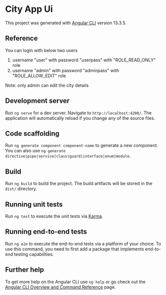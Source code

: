 # City App Ui

This project was generated with [Angular CLI](https://github.com/angular/angular-cli) version 13.3.5.

## Reference

You can login with below two users 
  01) username "user" with password "userpass" with "ROLE_READ_ONLY" role 
  02) username "admin" with password "adminpass" with "ROLE_ALLOW_EDIT" role  
  
Note: only admin can edit the city details


## Development server

Run `ng serve` for a dev server. Navigate to `http://localhost:4200/`. The application will automatically reload if you change any of the source files.

## Code scaffolding

Run `ng generate component component-name` to generate a new component. You can also use `ng generate directive|pipe|service|class|guard|interface|enum|module`.

## Build

Run `ng build` to build the project. The build artifacts will be stored in the `dist/` directory.

## Running unit tests

Run `ng test` to execute the unit tests via [Karma](https://karma-runner.github.io).

## Running end-to-end tests

Run `ng e2e` to execute the end-to-end tests via a platform of your choice. To use this command, you need to first add a package that implements end-to-end testing capabilities.

## Further help

To get more help on the Angular CLI use `ng help` or go check out the [Angular CLI Overview and Command Reference](https://angular.io/cli) page.
